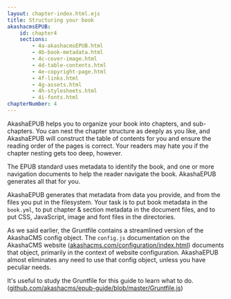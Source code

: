```yaml
---
layout: chapter-index.html.ejs
title: Structuring your book
akashacmsEPUB:
    id: chapter4
    sections:
        - 4a-akashacmsEPUB.html
        - 4b-book-metadata.html
        - 4c-cover-image.html
        - 4d-table-contents.html
        - 4e-copyright-page.html
        - 4f-links.html
        - 4g-assets.html
        - 4h-stylesheets.html
        - 4i-fonts.html
chapterNumber: 4
---
```


AkashaEPUB helps you to organize your book into chapters, and sub-chapters.  You can nest the chapter structure as deeply as you like, and AkashaEPUB will construct the table of contents for you and ensure the reading order of the pages is correct.  Your readers may hate you if the chapter nesting gets too deep, however.

The EPUB standard uses metadata to identify the book, and one or more navigation documents to help the reader navigate the book.  AkashaEPUB generates all that for you.

AkashaEPUB generates that metadata from data you provide, and from the files you put in the filesystem.  Your task is to put book metadata in the `book.yml`, to put chapter & section metadata in the document files, and to put CSS, JavaScript, image and font files in the directories.

As we said earlier, the Gruntfile contains a streamlined version of the AkashaCMS config object.  The `config.js` documentation on the AkashaCMS website ([akashacms.com/configuration/index.html](http://akashacms.com/configuration/index.html)) documents that object, primarily in the context of website configuration.  AkashaEPUB almost eliminates any need to use that config object, unless you have peculiar needs.

It's useful to study the Gruntfile for this guide to learn what to do. ([github.com/akashacms/epub-guide/blob/master/Gruntfile.js](https://github.com/akashacms/epub-guide/blob/master/Gruntfile.js))


